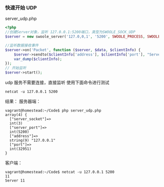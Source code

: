### 快速开始 UDP
server_udp.php
```php
<?php
//创建Server对象，监听 127.0.0.1:5200端口，类型为SWOOLE_SOCK_UDP
$server = new swoole_server('127.0,0,1', '5200', SWOOLE_PROCESS, SWOOLE_SOCK_UDP);

//监听数据接收事件
$server->on('Packet', function ($server, $data, $clientInfo) {
    $server->sendto($clientInfo['address'], $clientInfo['port'], "Server " . $data);
    var_dump($clientInfo);
});
// 开始监听
$server->start();
```

udp 服务不需要连接，直接监听
使用下面命令进行测试
```shell
netcat -u 127.0.0.1 5200
```

结果：
服务器端：
```shell
vagrant@homestead:~/Code$ php server_udp.php
array(4) {
  ["server_socket"]=>
  int(3)
  ["server_port"]=>
  int(5200)
  ["address"]=>
  string(9) "127.0.0.1"
  ["port"]=>
  int(32951)
}
```
客户端：
```shell
vagrant@homestead:~/Code$ netcat -u 127.0.0.1 5200
11
Server 11
```